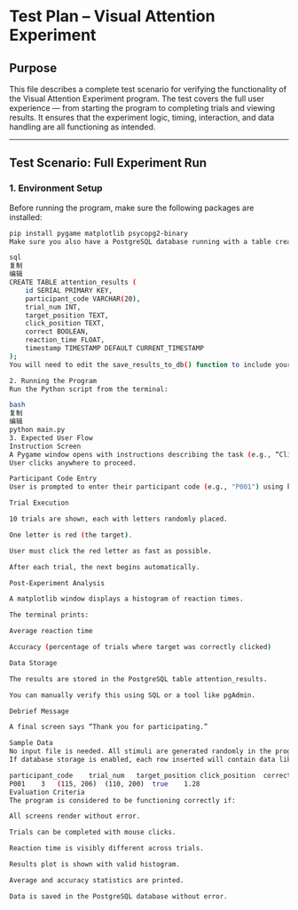 # Test Plan – Visual Attention Experiment

## Purpose

This file describes a complete test scenario for verifying the functionality of the Visual Attention Experiment program. The test covers the full user experience — from starting the program to completing trials and viewing results. It ensures that the experiment logic, timing, interaction, and data handling are all functioning as intended.

---

## Test Scenario: Full Experiment Run

### 1. Environment Setup

Before running the program, make sure the following packages are installed:

```bash
pip install pygame matplotlib psycopg2-binary
Make sure you also have a PostgreSQL database running with a table created using:

sql
复制
编辑
CREATE TABLE attention_results (
    id SERIAL PRIMARY KEY,
    participant_code VARCHAR(20),
    trial_num INT,
    target_position TEXT,
    click_position TEXT,
    correct BOOLEAN,
    reaction_time FLOAT,
    timestamp TIMESTAMP DEFAULT CURRENT_TIMESTAMP
);
You will need to edit the save_results_to_db() function to include your actual database credentials.

2. Running the Program
Run the Python script from the terminal:

bash
复制
编辑
python main.py
3. Expected User Flow
Instruction Screen
A Pygame window opens with instructions describing the task (e.g., “Click the red target letter…”).
User clicks anywhere to proceed.

Participant Code Entry
User is prompted to enter their participant code (e.g., "P001") using keyboard input.

Trial Execution

10 trials are shown, each with letters randomly placed.

One letter is red (the target).

User must click the red letter as fast as possible.

After each trial, the next begins automatically.

Post-Experiment Analysis

A matplotlib window displays a histogram of reaction times.

The terminal prints:

Average reaction time

Accuracy (percentage of trials where target was correctly clicked)

Data Storage

The results are stored in the PostgreSQL table attention_results.

You can manually verify this using SQL or a tool like pgAdmin.

Debrief Message

A final screen says “Thank you for participating.”

Sample Data
No input file is needed. All stimuli are generated randomly in the program.
If database storage is enabled, each row inserted will contain data like:

participant_code	trial_num	target_position	click_position	correct	reaction_time
P001	3	(115, 206)	(110, 200)	true	1.28
Evaluation Criteria
The program is considered to be functioning correctly if:

All screens render without error.

Trials can be completed with mouse clicks.

Reaction time is visibly different across trials.

Results plot is shown with valid histogram.

Average and accuracy statistics are printed.

Data is saved in the PostgreSQL database without error.

